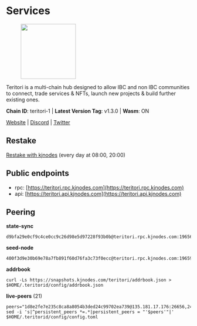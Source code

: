 # Services

<figure><img src="https://raw.githubusercontent.com/kj89/testnet_manuals/main/pingpub/logos/teritori.png" width="150" alt=""><figcaption></figcaption></figure>

Teritori is a multi-chain hub designed to allow IBC and non IBC communities  to connect, trade services & NFTs, launch new projects & build further existing ones.

**Chain ID**: teritori-1 | **Latest Version Tag**: v1.3.0 | **Wasm**: ON

[Website](https://teritori.com) | [Discord](https://discord.gg/teritori) | [Twitter](https://twitter.com/TeritoriNetwork)

## Restake

[Restake with kjnodes](https://restake.app/teritori/torivaloper184ln03hkpt75uhrrr26f66kvcqvf4yn4nc2xjm) (every day at 08:00, 20:00)
## Public endpoints

* rpc: [https://teritori.rpc.kjnodes.com](https://teritori.rpc.kjnodes.com)
* api: [https://teritori.api.kjnodes.com](https://teritori.api.kjnodes.com)

## Peering

**state-sync**

```
d9bfa29e0cf9c4ce0cc9c26d98e5d97228f93b0b@teritori.rpc.kjnodes.com:19656
```

**seed-node**

```
400f3d9e30b69e78a7fb891f60d76fa3c73f0ecc@teritori.rpc.kjnodes.com:19659
```

**addrbook**
```
curl -Ls https://snapshots.kjnodes.com/teritori/addrbook.json > $HOME/.teritorid/config/addrbook.json
```

**live-peers** (21)
```
peers="1d8e2fe7e235c8ca8a8054b3ded24c99702ea739@135.181.17.176:26656,24b28cf013e6d7b5b88b6dba2701c5ddd2dd5ee1@65.109.58.225:28656,b336b83d9bab0b8cf96a3833efcbc196fab63fdd@212.95.51.215:36656,0b27217386756577e1eadf00c4169dc8f041e522@51.210.7.219:26656,2b4f46e601fb4ede2a0c98976337e3afdaa50dac@65.108.238.102:15956,a7d96dc929824613315dcc1c90fee119f28cc51f@164.152.161.254:26656,5a98d637a16b16bf425a4a785c9d11a7d1e5b8a0@65.21.131.215:26736,3594b73f909a9c4b87cfe6a361ef8b2b51124dd5@65.109.69.59:15956,6ef7a8bc7a3cc0856594f12570e8f2282a099dcf@65.109.93.152:26796,bbc594f0a8424368b869fef47a18d6e35965db2e@176.9.188.21:53656,26175f13ada3d61c93bca342819fd5dc797bced0@65.109.58.226:28656,370bf5f5b9ce655403d05753c355798288c1f120@89.245.24.80:23356,4cef2b81f82420434c6ce0dc43ca04ad18ef773f@65.108.75.107:15656,46b7ae20e3cc4264076a91c3601f3894a021a80d@65.108.6.45:36656,8ac41af54dfd91c41de71cde222a55670f2f405d@141.95.65.73:15956,6fd88e2143e6d4ba02a7f745565120df18e84699@109.236.80.46:26656,d9bfa29e0cf9c4ce0cc9c26d98e5d97228f93b0b@65.109.88.38:19656,51eaf493facf36754411baa4f7b89355bd9cb3e7@195.201.63.87:42666,29b92a4020171c20fe70e5d60f9c5d07dc9f31f7@194.163.161.146:26656,ad347ea1ec920d12ccda2341348bcc89687739ef@88.99.164.158:38026,d956d6180e96c62315a777b1a3ed8f1ebf873e80@38.242.232.202:29656"
sed -i 's|^persistent_peers *=.*|persistent_peers = "'$peers'"|' $HOME/.teritorid/config/config.toml
```
